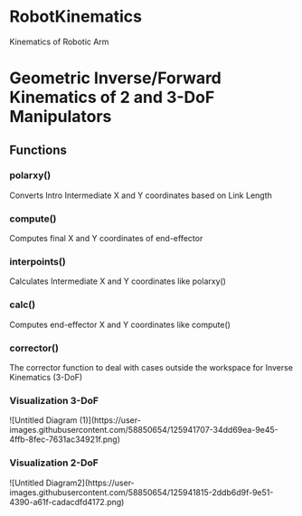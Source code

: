 # RobotKinematics
Kinematics of Robotic Arm

<h1> Geometric Inverse/Forward Kinematics of 2 and 3-DoF Manipulators</h1>

<h2> Functions </h2>
<h3> polarxy() </h3>  Converts Intro Intermediate X and Y coordinates based on Link Length
<h3> compute() </h3>  Computes final X and Y coordinates of end-effector
<h3> interpoints() </h3> Calculates Intermediate X and Y coordinates like polarxy()
<h3> calc() </h3>  Computes end-effector X and Y coordinates like compute()
<h3> corrector() </h3>  The corrector function to deal with cases outside the workspace for Inverse Kinematics (3-DoF)

<h3> Visualization 3-DoF </h3>
![Untitled Diagram (1)](https://user-images.githubusercontent.com/58850654/125941707-34dd69ea-9e45-4ffb-8fec-7631ac34921f.png)


<h3> Visualization 2-DoF </h3>
![Untitled Diagram2](https://user-images.githubusercontent.com/58850654/125941815-2ddb6d9f-9e51-4390-a61f-cadacdfd4172.png)

